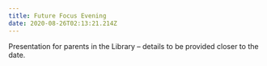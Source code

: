 ```yaml
---
title: Future Focus Evening
date: 2020-08-26T02:13:21.214Z
---
```

Presentation for parents in the Library – details to be provided closer to the date.
